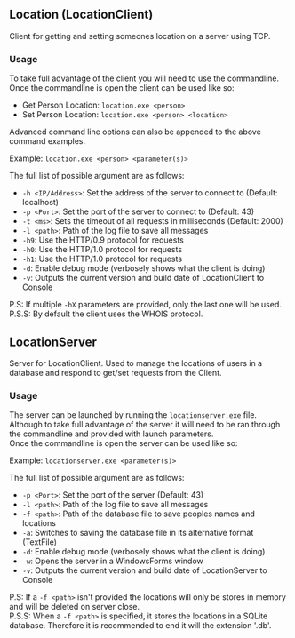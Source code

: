 ## Location (LocationClient)

Client for getting and setting someones location on a server using TCP.

### Usage

To take full advantage of the client you will need to use the commandline.  
Once the commandline is open the client can be used like so:

- Get Person Location: `location.exe <person>`
- Set Person Location: `location.exe <person> <location>`

Advanced command line options can also be appended to the above command
examples.

Example: `location.exe <person> <parameter(s)>`

The full list of possible argument are as follows:

- `-h <IP/Address>`: Set the address of the server to connect to (Default: localhost)
- `-p <Port>`: Set the port of the server to connect to (Default: 43)
- `-t <ms>`: Sets the timeout of all requests in milliseconds (Default: 2000)
- `-l <path>`: Path of the log file to save all messages
- `-h9`: Use the HTTP/0.9 protocol for requests
- `-h0`: Use the HTTP/1.0 protocol for requests
- `-h1`: Use the HTTP/1.0 protocol for requests
- `-d`: Enable debug mode (verbosely shows what the client is doing)
- `-v`: Outputs the current version and build date of LocationClient to Console

P.S: If multiple `-hX` parameters are provided, only the last one will be used.  
P.S.S: By default the client uses the WHOIS protocol.

## LocationServer

Server for LocationClient. Used to manage the locations of users in a database
and respond to get/set requests from the Client.

### Usage

The server can be launched by running the `locationserver.exe` file. Although
to take full advantage of the server it will need to be ran through the
commandline and provided with launch parameters.  
Once the commandline is open the server can be used like so:

Example: `locationserver.exe <parameter(s)>`

The full list of possible argument are as follows:

- `-p <Port>`: Set the port of the server (Default: 43)
- `-l <path>`: Path of the log file to save all messages
- `-f <path>`: Path of the database file to save peoples names and locations
- `-a`: Switches to saving the database file in its alternative format (TextFile)
- `-d`: Enable debug mode (verbosely shows what the client is doing)
- `-w`: Opens the server in a WindowsForms window
- `-v`: Outputs the current version and build date of LocationServer to Console

P.S: If a `-f <path>` isn't provided the locations will only be stores in memory
and will be deleted on server close.  
P.S.S: When a `-f <path>` is specified, it stores the locations in a SQLite
database. Therefore it is recommended to end it will the extension '.db'.
